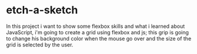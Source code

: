 # etch-a-sketch

In this project i want to show some flexbox skills and what i learned about JavaScript, i'm going to create a grid using flexbox and js; this grip is going to change his background color when the mouse go over and the size of the grid is selected by the user.